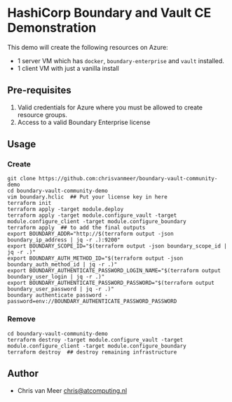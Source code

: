 # HashiCorp Boundary and Vault CE Demonstration

This demo will create the following resources on Azure:

- 1 server VM which has `docker`, `boundary-enterprise` and `vault` installed.
- 1 client VM with just a vanilla install

## Pre-requisites

1. Valid credentials for Azure where you must be allowed to create resource groups.
2. Access to a valid Boundary Enterprise license

## Usage

### Create

```shell
git clone https://github.com:chrisvanmeer/boundary-vault-community-demo
cd boundary-vault-community-demo
vim boundary.hclic  ## Put your license key in here
terraform init
terraform apply -target module.deploy
terraform apply -target module.configure_vault -target module.configure_client -target module.configure_boundary
terraform apply  ## to add the final outputs
export BOUNDARY_ADDR="http://$(terraform output -json boundary_ip_address | jq -r .):9200"
export BOUNDARY_SCOPE_ID="$(terraform output -json boundary_scope_id | jq -r .)"
export BOUNDARY_AUTH_METHOD_ID="$(terraform output -json boundary_auth_method_id | jq -r .)"
export BOUNDARY_AUTHENTICATE_PASSWORD_LOGIN_NAME="$(terraform output boundary_user_login | jq -r .)"
export BOUNDARY_AUTHENTICATE_PASSWORD_PASSWORD="$(terraform output boundary_user_password | jq -r .)"
boundary authenticate password -password=env://BOUNDARY_AUTHENTICATE_PASSWORD_PASSWORD
```

### Remove

```shell
cd boundary-vault-community-demo
terraform destroy -target module.configure_vault -target module.configure_client -target module.configure_boundary
terraform destroy  ## destroy remaining infrastructure
```

## Author

- Chris van Meer <chris@atcomputing.nl>
